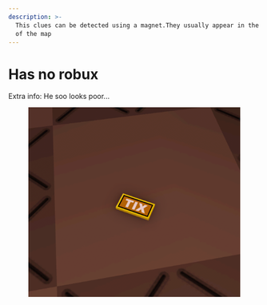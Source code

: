 ```yaml
---
description: >-
  This clues can be detected using a magnet.They usually appear in the corners
  of the map
---
```


# Has no robux

Extra info: He  soo looks poor...

<figure><img src="../.gitbook/assets/file1 (3).png" alt=""><figcaption></figcaption></figure>
